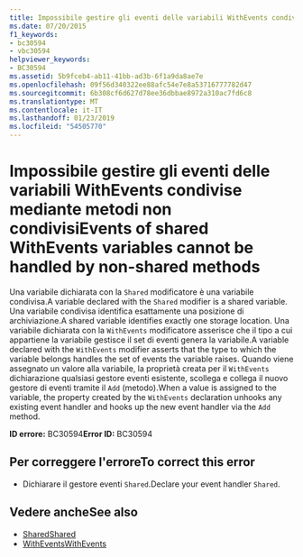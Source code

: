 ```yaml
---
title: Impossibile gestire gli eventi delle variabili WithEvents condivise mediante metodi non condivisi
ms.date: 07/20/2015
f1_keywords:
- bc30594
- vbc30594
helpviewer_keywords:
- BC30594
ms.assetid: 5b9fceb4-ab11-41bb-ad3b-6f1a9da8ae7e
ms.openlocfilehash: 09f56d340322ee88afc54e7e8a53716777782d47
ms.sourcegitcommit: 6b308cf6d627d78ee36dbbae8972a310ac7fd6c8
ms.translationtype: MT
ms.contentlocale: it-IT
ms.lasthandoff: 01/23/2019
ms.locfileid: "54505770"
---
```

# <a name="events-of-shared-withevents-variables-cannot-be-handled-by-non-shared-methods"></a><span data-ttu-id="b839a-102">Impossibile gestire gli eventi delle variabili WithEvents condivise mediante metodi non condivisi</span><span class="sxs-lookup"><span data-stu-id="b839a-102">Events of shared WithEvents variables cannot be handled by non-shared methods</span></span>
<span data-ttu-id="b839a-103">Una variabile dichiarata con la `Shared` modificatore è una variabile condivisa.</span><span class="sxs-lookup"><span data-stu-id="b839a-103">A variable declared with the `Shared` modifier is a shared variable.</span></span> <span data-ttu-id="b839a-104">Una variabile condivisa identifica esattamente una posizione di archiviazione.</span><span class="sxs-lookup"><span data-stu-id="b839a-104">A shared variable identifies exactly one storage location.</span></span> <span data-ttu-id="b839a-105">Una variabile dichiarata con la `WithEvents` modificatore asserisce che il tipo a cui appartiene la variabile gestisce il set di eventi genera la variabile.</span><span class="sxs-lookup"><span data-stu-id="b839a-105">A variable declared with the `WithEvents` modifier asserts that the type to which the variable belongs handles the set of events the variable raises.</span></span> <span data-ttu-id="b839a-106">Quando viene assegnato un valore alla variabile, la proprietà creata per il `WithEvents` dichiarazione qualsiasi gestore eventi esistente, scollega e collega il nuovo gestore di eventi tramite il `Add` (metodo).</span><span class="sxs-lookup"><span data-stu-id="b839a-106">When a value is assigned to the variable, the property created by the `WithEvents` declaration unhooks any existing event handler and hooks up the new event handler via the `Add` method.</span></span>  
  
 <span data-ttu-id="b839a-107">**ID errore:** BC30594</span><span class="sxs-lookup"><span data-stu-id="b839a-107">**Error ID:** BC30594</span></span>  
  
## <a name="to-correct-this-error"></a><span data-ttu-id="b839a-108">Per correggere l'errore</span><span class="sxs-lookup"><span data-stu-id="b839a-108">To correct this error</span></span>  
  
-   <span data-ttu-id="b839a-109">Dichiarare il gestore eventi `Shared`.</span><span class="sxs-lookup"><span data-stu-id="b839a-109">Declare your event handler `Shared`.</span></span>  
  
## <a name="see-also"></a><span data-ttu-id="b839a-110">Vedere anche</span><span class="sxs-lookup"><span data-stu-id="b839a-110">See also</span></span>
- [<span data-ttu-id="b839a-111">Shared</span><span class="sxs-lookup"><span data-stu-id="b839a-111">Shared</span></span>](../../../visual-basic/language-reference/modifiers/shared.md)
- [<span data-ttu-id="b839a-112">WithEvents</span><span class="sxs-lookup"><span data-stu-id="b839a-112">WithEvents</span></span>](../../../visual-basic/language-reference/modifiers/withevents.md)
